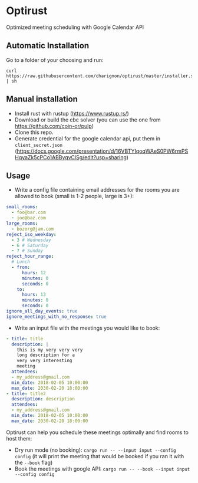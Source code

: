 # Optirust

Optimized meeting scheduling with Google Calendar API

## Automatic Installation

Go to a folder of your choosing and run:
```
curl https://raw.githubusercontent.com/charignon/optirust/master/installer.sh | sh
```

## Manual installation
- Install rust with rustup (https://www.rustup.rs/)
- Download or build the cbc solver (you can use the one from https://github.com/coin-or/pulp)
- Clone this repo.
- Generate credential for the google calendar api, put them in `client_secret.json` (https://docs.google.com/presentation/d/16VBTYIqoqWAeS0PW6rmPSHqyaZk5cPCo1ABByqvClSg/edit?usp=sharing)

## Usage
- Write a config file containing email addresses for the rooms you are allowed to book (small is 1-2 people, large is 3+):
```yaml
small_rooms:
  - foo@bar.com
  - joe@baz.com
large_rooms:
  - bozorg@jam.com
reject_iso_weekday:
  - 3 # Wednesday
  - 6 # Saturday
  - 7 # Sunday
reject_hour_range:
  # Lunch
  - from: 
      hours: 12
      minutes: 0
      seconds: 0
    to: 
      hours: 13
      minutes: 0
      seconds: 0
ignore_all_day_events: true
ignore_meetings_with_no_response: true
```

- Write an input file with the meetings you would like to book:
```yaml
- title: title
  description: |
    this is my very very very
    long description for a
    very very interesting
    meeting
  attendees:
  - my_address@gmail.com
  min_date: 2018-02-05 10:00:00
  max_date: 2030-02-20 18:00:00
- title: title2
  description: description
  attendees:
  - my_address@gmail.com
  min_date: 2018-02-05 10:00:00
  max_date: 2030-02-20 18:00:00
```

Optirust can help you schedule these meetings optimally and find rooms to host them:
- Dry run mode (no booking): `cargo run -- --input input --config config` (it will print the meeting that would be booked if you ran it with the `--book` flag)
- Book the meetings with google API: `cargo run -- --book --input input --config config`

